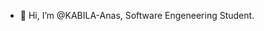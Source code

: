 - 👋 Hi, I’m @KABILA-Anas, Software Engeneering Student.
<!-- - 👀 I’m interested in ...
- 🌱 I’m currently learning ...
- 💞️ I’m looking to collaborate on ...
- 📫 How to reach me ... >

<!---
KABILA-Anas/KABILA-Anas is a ✨ special ✨ repository because its `README.md` (this file) appears on your GitHub profile.
You can click the Preview link to take a look at your changes.
--->

